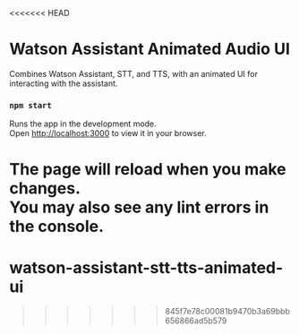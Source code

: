 <<<<<<< HEAD
# Watson Assistant Animated Audio UI

Combines Watson Assistant, STT, and TTS, with an animated UI for interacting with the assistant.

### `npm start`

Runs the app in the development mode.\
Open [http://localhost:3000](http://localhost:3000) to view it in your browser.

The page will reload when you make changes.\
You may also see any lint errors in the console.
=======
# watson-assistant-stt-tts-animated-ui
>>>>>>> 845f7e78c00081b9470b3a69bbb656866ad5b579
